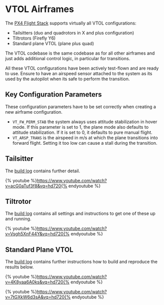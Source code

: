 # VTOL Airframes

The [PX4 Flight Stack](concept-flight-stack.md) supports virtually all VTOL configurations:

  * Tailsitters (duo and quadrotors in X and plus configuration)
  * Tiltrotors (Firefly Y6)
  * Standard plane VTOL (plane plus quad)

The VTOL codebase is the same codebase as for all other airframes and just adds additional control logic, in particular for transitions.

<aside class="note">
All these VTOL configurations have been actively test-flown and are ready to use. Ensure to have an airspeed sensor attached to the system as its used by the autopilot when its safe to perform the transition.
</aside>

## Key Configuration Parameters

These configuration parameters have to be set correctly when creating a new airframe configuration.

  * `VT_FW_PERM_STAB` the system always uses attitude stabilization in hover mode. If this parameter is set to 1, the plane mode also defaults to attitude stabilization. If it is set to 0, it defaults to pure manual flight.
  * `VT_ARSP_TRANS` is the airspeed in m/s at which the plane transitions into forward flight. Setting it too low can cause a stall during the transition.

## Tailsitter

The [build log](airframes-vtol-caipiroshka.md) contains further detail.

{% youtube %}https://www.youtube.com/watch?v=acG0aTuf3f8&vq=hd720{% endyoutube %}

## Tiltrotor

The [build log](https://pixhawk.org/platforms/vtol/birdseyeview_firefly) contains all settings and instructions to get one of these up and running.

{% youtube %}https://www.youtube.com/watch?v=Vsgh5XnF44Y&vq=hd720{% endyoutube %}

## Standard Plane VTOL

The [build log](https://pixhawk.org/platforms/vtol/fun_cub_quad_vtol) contains further instructions how to build and reproduce the results below.

{% youtube %}https://www.youtube.com/watch?v=4K8yaa6A0ks&vq=hd720{% endyoutube %}

{% youtube %}https://www.youtube.com/watch?v=7tGXkW6d3sA&vq=hd720{% endyoutube %}

